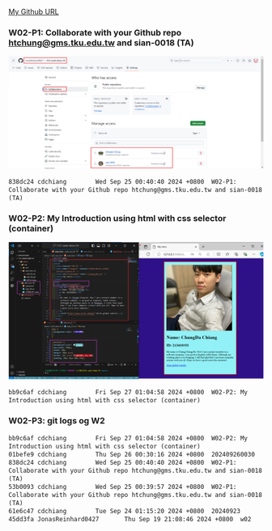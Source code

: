 [My Github URL](https://github.com/JonasReinhard0427/1131-sweb-demo-93)


### W02-P1: Collaborate with your Github repo htchung@gms.tku.edu.tw and sian-0018 (TA) 
![](w02-p1.png)

```
838dc24 cdchiang        Wed Sep 25 00:40:40 2024 +0800  W02-P1: Collaborate with your Github repo htchung@gms.tku.edu.tw and sian-0018 (TA)
```




### W02-P2: My Introduction using html with css selector (container)

![](w02-p2.png)
```
bb9c6af cdchiang        Fri Sep 27 01:04:58 2024 +0800  W02-P2: My Introduction using html with css selector (container)
```

### W02-P3: git logs og W2
```
bb9c6af cdchiang        Fri Sep 27 01:04:58 2024 +0800  W02-P2: My Introduction using html with css selector (container)
01befe9 cdchiang        Thu Sep 26 00:30:16 2024 +0800  202409260030
838dc24 cdchiang        Wed Sep 25 00:40:40 2024 +0800  W02-P1: Collaborate with your Github repo htchung@gms.tku.edu.tw and sian-0018 (TA)
53b0093 cdchiang        Wed Sep 25 00:39:57 2024 +0800  W02-P1: Collaborate with your Github repo htchung@gms.tku.edu.tw and sian-0018 (TA)
61e6c47 cdchiang        Tue Sep 24 01:15:20 2024 +0800  20240923
45dd3fa JonasReinhard0427       Thu Sep 19 21:08:46 2024 +0800  w02
```
